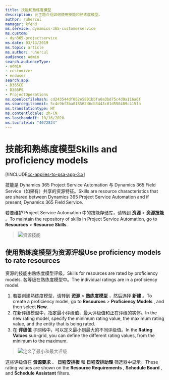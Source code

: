 ```yaml
---
title: 技能和熟练度模型
description: 此主题介绍如何使用技能和熟练度模型。
author: ruhercul
manager: kfend
ms.service: dynamics-365-customerservice
ms.custom:
- dyn365-projectservice
ms.date: 03/13/2019
ms.topic: article
ms.author: ruhercul
audience: Admin
search.audienceType:
- admin
- customizer
- enduser
search.app:
- D365CE
- D365PS
- ProjectOperations
ms.openlocfilehash: cd243544df062e5801bbfa0a3bd75c4d9a116a6f
ms.sourcegitcommit: 5c4c9bf3ba018562d6cb3443c01d550489c415fa
ms.translationtype: HT
ms.contentlocale: zh-CN
ms.lasthandoff: 10/16/2020
ms.locfileid: "4072824"
---
```

# <a name="skills-and-proficiency-models"></a><span data-ttu-id="7e756-103">技能和熟练度模型</span><span class="sxs-lookup"><span data-stu-id="7e756-103">Skills and proficiency models</span></span>

[!INCLUDE[cc-applies-to-psa-app-3.x](../includes/cc-applies-to-psa-app-3x.md)]

<span data-ttu-id="7e756-104">技能是 Dynamics 365 Project Service Automation 与 Dynamics 365 Field Service（如果有）共享的资源特征。</span><span class="sxs-lookup"><span data-stu-id="7e756-104">Skills are resource characteristics that are shared between Dynamics 365 Project Service Automation and if present, Dynamics 365 Field Service.</span></span> 

<span data-ttu-id="7e756-105">若要维护 Project Service Automation 中的技能存储库，请转到 **资源** \> **资源技能** 。</span><span class="sxs-lookup"><span data-stu-id="7e756-105">To maintain the repository of skills in Project Service Automation, go to **Resources** \> **Resource Skills**.</span></span> 

> ![资源技能](media/Resource-Management-image84.png)

## <a name="use-proficiency-models-to-rate-resources"></a><span data-ttu-id="7e756-107">使用熟练度模型为资源评级</span><span class="sxs-lookup"><span data-stu-id="7e756-107">Use proficiency models to rate resources</span></span>

<span data-ttu-id="7e756-108">资源的技能由熟练度模型评级。</span><span class="sxs-lookup"><span data-stu-id="7e756-108">Skills for resources are rated by proficiency models.</span></span> <span data-ttu-id="7e756-109">各等级在熟练度模型中。</span><span class="sxs-lookup"><span data-stu-id="7e756-109">The individual ratings are in a proficiency model.</span></span> 

1. <span data-ttu-id="7e756-110">若要创建熟练度模型，请转到 **资源** \> **熟练度模型** ，然后选择 **新建** 。</span><span class="sxs-lookup"><span data-stu-id="7e756-110">To create a proficiency model, go to **Resources** \> **Proficiency Models** , and then select **New**.</span></span>
2. <span data-ttu-id="7e756-111">在新评级模型中，指定最小评级值，最大评级值和正在评级的实体。</span><span class="sxs-lookup"><span data-stu-id="7e756-111">In the new rating model, specify the minimum rating value, the maximum rating value, and the entity that is being rated.</span></span>
3. <span data-ttu-id="7e756-112">在 **评级值** 子网格中，可以定义最小到最大的不同评级值。</span><span class="sxs-lookup"><span data-stu-id="7e756-112">In the **Rating Values** sub-grid, you can define the different rating values, from the minimum to the maximum.</span></span>

> ![定义了最小和最大评级](media/Resource-Management-image85.png)

<span data-ttu-id="7e756-114">这些评级值在 **资源要求** 、 **日程安排板** 和 **日程安排助理** 筛选器中显示。</span><span class="sxs-lookup"><span data-stu-id="7e756-114">These rating values are shown on the **Resource Requirements** , **Schedule Board** , and **Schedule Assistant** filters.</span></span>

